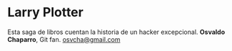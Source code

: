 # Larry Plotter
Esta saga de libros cuentan la historia de un hacker excepcional.
**Osvaldo Chaparro**, Git fan.
osvcha@gmail.com
